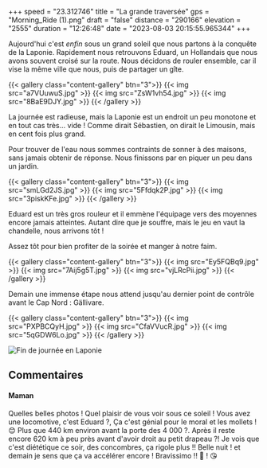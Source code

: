 +++
speed = "23.312746"
title = "La grande traversée"
gps = "Morning_Ride (1).png"
draft = "false"
distance = "290166"
elevation = "2555"
duration = "12:26:48"
date = "2023-08-03 20:15:55.965344"
+++

Aujourd'hui c'est _enfin_ sous un grand soleil que nous partons à la conquête de la Laponie. Rapidement nous retrouvons Eduard, un Hollandais que nous avons souvent croisé sur la route. Nous décidons de rouler ensemble, car il vise la même ville que nous, puis de partager un gîte.

{{< gallery class="content-gallery" btn="3">}}
{{< img src="a7VUuwuS.jpg" >}}
{{< img src="ZsW1vh54.jpg" >}}
{{< img src="8BaE9DJY.jpg" >}}
{{< /gallery >}}

La journée est radieuse, mais la Laponie est un endroit un peu monotone et en tout cas très... vide ! Comme dirait Sébastien, on dirait le Limousin, mais en cent fois plus grand.

Pour trouver de l'eau nous sommes contraints de sonner à des maisons, sans jamais obtenir de réponse. Nous finissons par en piquer un peu dans un jardin.

{{< gallery class="content-gallery" btn="3">}}
{{< img src="smLGd2JS.jpg" >}}
{{< img src="5Ffdqk2P.jpg" >}}
{{< img src="3piskKFe.jpg" >}}
{{< /gallery >}}

Eduard est un très gros rouleur et il emmène l'équipage vers des moyennes encore jamais atteintes. Autant dire que je souffre, mais le jeu en vaut la chandelle, nous arrivons tôt !

Assez tôt pour bien profiter de la soirée et manger à notre faim.

{{< gallery class="content-gallery" btn="3">}}
{{< img src="Ey5FQBq9.jpg" >}}
{{< img src="7Aij5g5T.jpg" >}}
{{< img src="vjLRcPii.jpg" >}}
{{< /gallery >}}

Demain une immense étape nous attend jusqu'au dernier point de contrôle avant le Cap Nord : Gällivare.

{{< gallery class="content-gallery" btn="3">}}
{{< img src="PXPBCQyH.jpg" >}}
{{< img src="CfaVVucR.jpg" >}}
{{< img src="5qGDW6Lo.jpg" >}}
{{< /gallery >}}

![Fin de journée en Laponie](83yfSBMq.jpg)

## Commentaires

#### Maman
Quelles belles photos ! Quel plaisir de vous voir sous ce soleil ! Vous avez une locomotive, c'est Eduard ?, Ça c'est génial pour le moral et les mollets ! 😊
Plus que 440 km environ avant la porte des 4 000 ?. Après il reste encore 620 km à peu près avant d'avoir droit au petit drapeau ?!
Je vois que c'est diététique ce soir, des concombres, ça rigole plus !!
Belle nuit ! et demain je sens que ça va accélérer encore ! Bravissimo !! 🙂 !
😘
